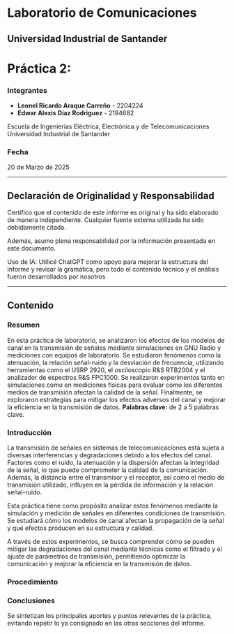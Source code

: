 # Laboratorio de Comunicaciones
## Universidad Industrial de Santander


# Práctica 2:

### Integrantes
- **Leonel Ricardo Araque Carreño** - 2204224
- **Edwar Alexis Diaz Rodriguez** - 2194682


Escuela de Ingenierías Eléctrica, Electrónica y de Telecomunicaciones  
Universidad Industrial de Santander

### Fecha
20 de Marzo de 2025

---

## Declaración de Originalidad y Responsabilidad
Certifico que el contenido de este informe es original y ha sido elaborado de manera independiente. Cualquier fuente externa utilizada ha sido debidamente citada.

Además, asumo plena responsabilidad por la información presentada en este documento.

Uso de IA: Utilicé ChatGPT como apoyo para mejorar la estructura del informe y revisar la gramática, pero todo el contenido técnico y el análisis fueron desarrollados por nosotros

---
## Contenido

### Resumen
En esta práctica de laboratorio, se analizaron los efectos de los modelos de canal en la transmisión de señales mediante simulaciones en GNU Radio y mediciones con equipos de laboratorio. Se estudiaron fenómenos como la atenuación, la relación señal-ruido y la desviación de frecuencia, utilizando herramientas como el USRP 2920, el osciloscopio R&S RTB2004 y el analizador de espectros R&S FPC1000. Se realizaron experimentos tanto en simulaciones como en mediciones físicas para evaluar cómo los diferentes medios de transmisión afectan la calidad de la señal. Finalmente, se exploraron estrategias para mitigar los efectos adversos del canal y mejorar la eficiencia en la transmisión de datos.
**Palabras clave:** de 2 a 5 palabras clave. 

### Introducción
La transmisión de señales en sistemas de telecomunicaciones está sujeta a diversas interferencias y degradaciones debido a los efectos del canal. Factores como el ruido, la atenuación y la dispersión afectan la integridad de la señal, lo que puede comprometer la calidad de la comunicación. Además, la distancia entre el transmisor y el receptor, así como el medio de transmisión utilizado, influyen en la pérdida de información y la relación señal-ruido.

Esta práctica tiene como propósito analizar estos fenómenos mediante la simulación y medición de señales en diferentes condiciones de transmisión. Se estudiará cómo los modelos de canal afectan la propagación de la señal y qué efectos producen en su estructura y calidad.

A través de estos experimentos, se busca comprender cómo se pueden mitigar las degradaciones del canal mediante técnicas como el filtrado y el ajuste de parámetros de transmisión, permitiendo optimizar la comunicación y mejorar la eficiencia en la transmisión de datos.

### Procedimiento


### Conclusiones
Se sintetizan los principales aportes y puntos relevantes de la práctica, evitando repetir lo ya consignado en las otras secciones del informe. 

